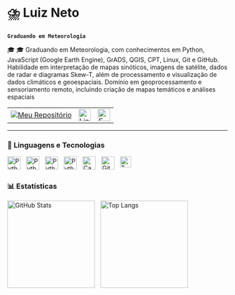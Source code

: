 # ⛈️ Luiz Neto

**`Graduando em Meteorologia`**

🎓 🎓 Graduando em Meteorologia, com conhecimentos em Python, JavaScript (Google Earth Engine), GrADS, QGIS, CPT, Linux, Git e GitHub. Habilidade em interpretação de mapas sinóticos, imagens de satélite, dados de radar e diagramas Skew-T, além de processamento e visualização de dados climáticos e geoespaciais. Domínio em geoprocessamento e sensoriamento remoto, incluindo criação de mapas temáticos e análises espaciais

<table>
  <tr>
    <td>
      <a href="https://github.com/luizz-neto?tab=repositories" target="_blank">
        <img 
          alt="Meu Repositório" 
          title="Meu Repositório" 
          src="https://custom-icon-badges.demolab.com/badge/-My%20Repos-blue?style=for-the-badge&logoColor=white&logo=repo"/>
      </a>
    </td>
    <td>
      <a href="https://www.linkedin.com/in/luiz-neto-116a0a356/" target="_blank">
        <img 
          alt="LinkedIn" 
          title="LinkedIn" 
          src="https://upload.wikimedia.org/wikipedia/commons/0/01/LinkedIn_Logo.svg" 
          height="28"/>
      </a>
    </td>
    <td>
      <a href="mailto:luiz.neto@icat.ufal.br">
        <img 
          alt="E-mail" 
          title="luiz.neto@icat.ufal.br" 
          src="https://custom-icon-badges.demolab.com/badge/luiz.neto@icat.ufal.br-E61B23.svg?logo=mail" 
          height="28"/>
      </a>
    </td>
  </tr>
</table>






    
---

### 🤖 Linguagens e Tecnologias


<img 
    align="left" 
    alt="Python" 
    title="Python"
    width="30px" 
    style="padding-right: 10px;" 
    src="https://cdn.jsdelivr.net/gh/devicons/devicon@latest/icons/python/python-original.svg">


<img 
    align="left" 
    alt="Python" 
    title="Python"
    width="30px" 
    style="padding-right: 10px;" 
    src="https://upload.wikimedia.org/wikipedia/commons/7/77/Qgis-icon-3.0.png?20180304175057" decoding="async" width="30">


<img 
    align="left" 
    alt="Python" 
    title="Python"
    width="30px" 
    style="padding-right: 10px;" 
   src="https://upload.wikimedia.org/wikipedia/commons/thumb/7/73/Microsoft_Excel_2013-2019_logo.svg/587px-Microsoft_Excel_2013-2019_logo.svg.png?20221202081052">

 <img 
    align="left" 
    alt="Python" 
    title="Python"
    width="30px" 
    style="padding-right: 10px;" 
   src="https://images.icon-icons.com/1508/PNG/512/googleearth-engine_104576.png">
   
   <img 
    align="left" 
    alt="Canva" 
    title="Canva"
    width="30px" 
    style="padding-right: 10px;" 
    src="https://cdn-1.webcatalog.io/catalog/canva-cn/canva-cn-icon-filled-256.png?v=1754269934555">
    <img 
    align="left" 
    alt="GitHub" 
    title="GitHub"
    width="30px" 
    style="padding-right: 10px;" 
    src="https://cdn-1.webcatalog.io/catalog/github/github-icon-filled-256.png?v=1756687729671">
    <img 
    align="left" 
    alt="Tux" 
    title="Tux"
    width="25px" 
    style="padding-right: 10px;" 
    src="https://upload.wikimedia.org/wikipedia/commons/thumb/3/35/Tux.svg/250px-Tux.svg.png">

<br/>
<br/>

### 📊 Estatísticas

<p>

<img 
    align="left" 
    alt="GitHub Stats" 
    height="200" 
    style="padding-right: 10px;" 
    src="https://github-readme-stats.vercel.app/api?username=luizz-neto&show_icons=true&theme=github_dark&include_all_commites=true&locale=pt-br"
/>

<img 
    align="left" 
    alt="Top Langs" 
    height="200" 
    src="https://github-readme-stats.vercel.app/api/top-langs/?username=luizz-neto&size_weight=0.5&count_weight=0.5&theme=github_dark&locale=pt-br"
/>

    


      
</p>



